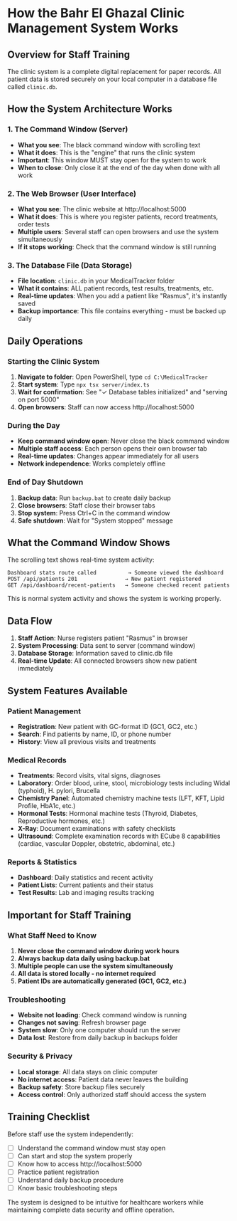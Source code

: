 # How the Bahr El Ghazal Clinic Management System Works

## Overview for Staff Training

The clinic system is a complete digital replacement for paper records. All patient data is stored securely on your local computer in a database file called `clinic.db`.

## How the System Architecture Works

### 1. The Command Window (Server)
- **What you see**: The black command window with scrolling text
- **What it does**: This is the "engine" that runs the clinic system
- **Important**: This window MUST stay open for the system to work
- **When to close**: Only close it at the end of the day when done with all work

### 2. The Web Browser (User Interface)
- **What you see**: The clinic website at http://localhost:5000
- **What it does**: This is where you register patients, record treatments, order tests
- **Multiple users**: Several staff can open browsers and use the system simultaneously
- **If it stops working**: Check that the command window is still running

### 3. The Database File (Data Storage)
- **File location**: `clinic.db` in your MedicalTracker folder
- **What it contains**: ALL patient records, test results, treatments, etc.
- **Real-time updates**: When you add a patient like "Rasmus", it's instantly saved
- **Backup importance**: This file contains everything - must be backed up daily

## Daily Operations

### Starting the Clinic System
1. **Navigate to folder**: Open PowerShell, type `cd C:\MedicalTracker`
2. **Start system**: Type `npx tsx server/index.ts`
3. **Wait for confirmation**: See "✓ Database tables initialized" and "serving on port 5000"
4. **Open browsers**: Staff can now access http://localhost:5000

### During the Day
- **Keep command window open**: Never close the black command window
- **Multiple staff access**: Each person opens their own browser tab
- **Real-time updates**: Changes appear immediately for all users
- **Network independence**: Works completely offline

### End of Day Shutdown
1. **Backup data**: Run `backup.bat` to create daily backup
2. **Close browsers**: Staff close their browser tabs
3. **Stop system**: Press Ctrl+C in the command window
4. **Safe shutdown**: Wait for "System stopped" message

## What the Command Window Shows

The scrolling text shows real-time system activity:

```
Dashboard stats route called          → Someone viewed the dashboard
POST /api/patients 201               → New patient registered  
GET /api/dashboard/recent-patients   → Someone checked recent patients
```

This is normal system activity and shows the system is working properly.

## Data Flow

1. **Staff Action**: Nurse registers patient "Rasmus" in browser
2. **System Processing**: Data sent to server (command window)
3. **Database Storage**: Information saved to clinic.db file
4. **Real-time Update**: All connected browsers show new patient immediately

## System Features Available

### Patient Management
- **Registration**: New patient with GC-format ID (GC1, GC2, etc.)
- **Search**: Find patients by name, ID, or phone number
- **History**: View all previous visits and treatments

### Medical Records
- **Treatments**: Record visits, vital signs, diagnoses
- **Laboratory**: Order blood, urine, stool, microbiology tests including Widal (typhoid), H. pylori, Brucella
- **Chemistry Panel**: Automated chemistry machine tests (LFT, KFT, Lipid Profile, HbA1c, etc.)
- **Hormonal Tests**: Hormonal machine tests (Thyroid, Diabetes, Reproductive hormones, etc.)
- **X-Ray**: Document examinations with safety checklists
- **Ultrasound**: Complete examination records with ECube 8 capabilities (cardiac, vascular Doppler, obstetric, abdominal, etc.)

### Reports & Statistics
- **Dashboard**: Daily statistics and recent activity
- **Patient Lists**: Current patients and their status
- **Test Results**: Lab and imaging results tracking

## Important for Staff Training

### What Staff Need to Know
1. **Never close the command window during work hours**
2. **Always backup data daily using backup.bat**
3. **Multiple people can use the system simultaneously**
4. **All data is stored locally - no internet required**
5. **Patient IDs are automatically generated (GC1, GC2, etc.)**

### Troubleshooting
- **Website not loading**: Check command window is running
- **Changes not saving**: Refresh browser page
- **System slow**: Only one computer should run the server
- **Data lost**: Restore from daily backup in backups folder

### Security & Privacy
- **Local storage**: All data stays on clinic computer
- **No internet access**: Patient data never leaves the building
- **Backup safety**: Store backup files securely
- **Access control**: Only authorized staff should access the system

## Training Checklist

Before staff use the system independently:
- [ ] Understand the command window must stay open
- [ ] Can start and stop the system properly
- [ ] Know how to access http://localhost:5000
- [ ] Practice patient registration
- [ ] Understand daily backup procedure
- [ ] Know basic troubleshooting steps

The system is designed to be intuitive for healthcare workers while maintaining complete data security and offline operation.